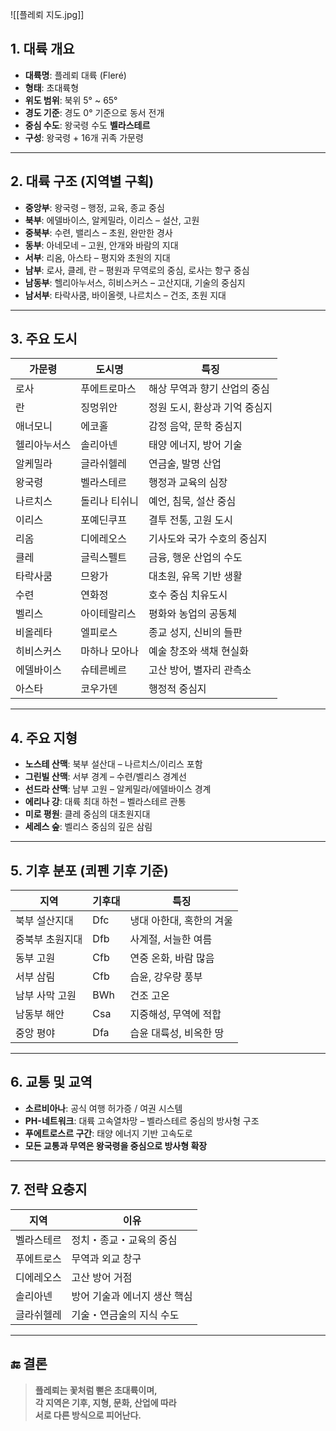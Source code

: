 ![[플레뢰 지도.jpg]]

## 1. 대륙 개요

- **대륙명**: 플레뢰 대륙 (Fleré)
- **형태**: 초대륙형
- **위도 범위**: 북위 5° ~ 65°
- **경도 기준**: 경도 0° 기준으로 동서 전개
- **중심 수도**: 왕국령 수도 **벨라스테르**
- **구성**: 왕국령 + 16개 귀족 가문령

---

## 2. 대륙 구조 (지역별 구획)

- **중앙부**: 왕국령 – 행정, 교육, 종교 중심
- **북부**: 에델바이스, 알케밀라, 이리스 – 설산, 고원
- **중북부**: 수련, 밸리스 – 초원, 완만한 경사
- **동부**: 아네모네 – 고원, 안개와 바람의 지대
- **서부**: 리옴, 아스타 – 평지와 초원의 지대
- **남부**: 로사, 클레, 란 – 평원과 무역로의 중심, 로사는 항구 중심
- **남동부**: 헬리아누서스, 히비스커스 – 고산지대, 기술의 중심지
- **남서부**: 타락사쿰, 바이올렛, 나르치스 – 건조, 초원 지대

---

## 3. 주요 도시

| 가문령 | 도시명 | 특징 |
|--------|--------|------|
| 로사 | 푸에트로마스 | 해상 무역과 향기 산업의 중심 |
| 란 | 징멍위안 | 정원 도시, 환상과 기억 중심지 |
| 애너모니 | 에코홀 | 감정 음악, 문학 중심지 |
| 헬리아누서스 | 솔리아넨 | 태양 에너지, 방어 기술 |
| 알케밀라 | 글라쉬헬레 | 연금술, 발명 산업 |
| 왕국령 | 벨라스테르 | 행정과 교육의 심장 |
| 나르치스 | 돌리나 티쉬니 | 예언, 침묵, 설산 중심 |
| 이리스 | 포예딘쿠프 | 결투 전통, 고원 도시 |
| 리옴 | 디에레오스 | 기사도와 국가 수호의 중심지 |
| 클레 | 글릭스펠트 | 금융, 행운 산업의 수도 |
| 타락사쿰 | 므왕가 | 대초원, 유목 기반 생활 |
| 수련 | 연화정 | 호수 중심 치유도시 |
| 벨리스 | 아이테랄리스 | 평화와 농업의 공동체 |
| 비올레타 | 엘피로스 | 종교 성지, 신비의 들판 |
| 히비스커스 | 마하나 모아나 | 예술 창조와 색채 현실화 |
| 에델바이스 | 슈테른베르 | 고산 방어, 별자리 관측소 |
| 아스타 | 코우가덴 | 행정적 중심지 |
---

## 4. 주요 지형

- **노스테 산맥**: 북부 설산대 – 나르치스/이리스 포함
- **그린빌 산맥**: 서부 경계 – 수련/벨리스 경계선
- **선드라 산맥**: 남부 고원 – 알케밀라/에델바이스 경계
- **에리나 강**: 대륙 최대 하천 – 벨라스테르 관통
- **미로 평원**: 클레 중심의 대초원지대
- **세레스 숲**: 벨리스 중심의 깊은 삼림

---

## 5. 기후 분포 (쾨펜 기후 기준)

| 지역 | 기후대 | 특징 |
|------|--------|------|
| 북부 설산지대 | Dfc | 냉대 아한대, 혹한의 겨울 |
| 중북부 초원지대 | Dfb | 사계절, 서늘한 여름 |
| 동부 고원 | Cfb | 연중 온화, 바람 많음 |
| 서부 삼림 | Cfb | 습윤, 강우량 풍부 |
| 남부 사막 고원 | BWh | 건조 고온 |
| 남동부 해안 | Csa | 지중해성, 무역에 적합 |
| 중앙 평야 | Dfa | 습윤 대륙성, 비옥한 땅 |

---

## 6. 교통 및 교역

- **소르비아나**: 공식 여행 허가증 / 여권 시스템
- **PH-네트워크**: 대륙 고속열차망 – 벨라스테르 중심의 방사형 구조
- **푸에트로스르 구간**: 태양 에너지 기반 고속도로
- **모든 교통과 무역은 왕국령을 중심으로 방사형 확장**

---

## 7. 전략 요충지

| 지역 | 이유 |
|------|------|
| 벨라스테르 | 정치・종교・교육의 중심 |
| 푸에트로스 | 무역과 외교 창구 |
| 디에레오스 | 고산 방어 거점 |
| 솔리아넨 | 방어 기술과 에너지 생산 핵심 |
| 글라쉬헬레 | 기술・연금술의 지식 수도 |

---

## 🔚 결론

> **플레뢰는 꽃처럼 뻗은 초대륙이며,  
> 각 지역은 기후, 지형, 문화, 산업에 따라  
> 서로 다른 방식으로 피어난다.**

